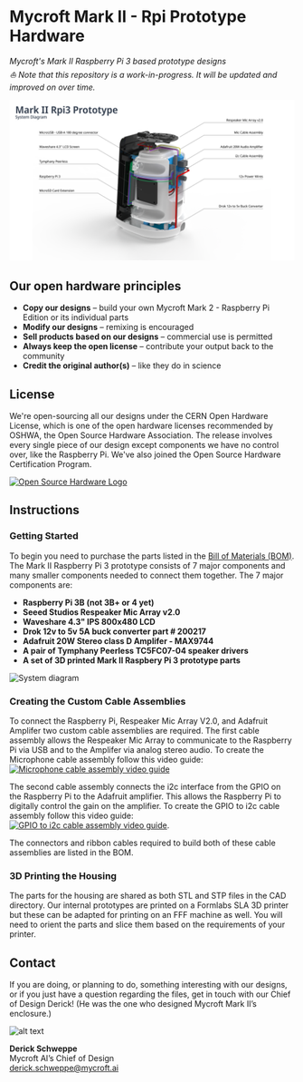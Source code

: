 # Mycroft Mark II - Rpi Prototype Hardware
*Mycroft's Mark II Raspberry Pi 3 based prototype designs*  
*⛵️ Note that this repository is a work-in-progress. It will be updated and improved on over time.*

![Exploded view of prototype](Mark%20II%20Rpi3%20r2%20Assembly%20diagram.png)

## Our open hardware principles
* **Copy our designs** – build your own Mycroft Mark 2 - Raspberry Pi Edition or its individual parts
* **Modify our designs** – remixing is encouraged
* **Sell products based on our designs** – commercial use is permitted
* **Always keep the open license** – contribute your output back to the community
* **Credit the original author(s)** – like they do in science

## License
We're open-sourcing all our designs under the CERN Open Hardware License, which is one of the open hardware licenses recommended by OSHWA, the Open Source Hardware Association. The release involves every single piece of our design except components we have no control over, like the Raspberry Pi. We've also joined the Open Source Hardware Certification Program.

[![Open Source Hardware Logo](https://github.com/MycroftAI/hardware-mycroft-mark-1/blob/master/oshw.png "OSHW")](https://certification.oshwa.org/)

## Instructions
### Getting Started
To begin you need to purchase the parts listed in the [Bill of Materials (BOM)](BOM.md). The Mark II Raspberry Pi 3 prototype consists of 7 major components and many smaller components needed to connect them together. The 7 major components are:

* **Raspberry Pi 3B (not 3B+ or 4 yet)**
* **Seeed Studios Respeaker Mic Array v2.0**
* **Waveshare 4.3" IPS 800x480 LCD**
* **Drok 12v to 5v 5A buck converter part # 200217**
* **Adafruit 20W Stereo class D Amplifer - MAX9744**
* **A pair of Tymphany Peerless TC5FC07-04 speaker drivers**
* **A set of 3D printed Mark II Raspbery Pi 3 prototype parts**

![System diagram](https://raw.githubusercontent.com/MycroftAI/hardware-mycroft-mark-II-rpi/master/Mark%20II%20Rpi3%20r2%20System%20diagram_sm.png?token=AF3P7DWIXOV57HQI6RJZSZ26HSLWO)

### Creating the Custom Cable Assemblies
To connect the Raspberry Pi, Respeaker Mic Array V2.0, and Adafruit Amplifer two custom cable assemblies are required. The first cable assembly allows the Respeaker Mic Array to communicate to the Raspberry Pi via USB and to the Amplifer via analog stereo audio. To create the Microphone cable assembly follow this video guide:  
[![Microphone cable assembly video guide](https://img.youtube.com/vi/UepmmYCgYgI/0.jpg)](https://youtu.be/UepmmYCgYgI)

The second cable assembly connects the i2c interface from the GPIO on the Raspberry Pi to the Adafruit amplifier. This allows the Raspberry Pi to digitally control the gain on the amplifier. To create the GPIO to i2c cable assembly follow this video guide:  
[![GPIO to i2c cable assembly video guide](https://img.youtube.com/vi/yoYU8CrY8kU/0.jpg)](https://youtu.be/yoYU8CrY8kU).

The connectors and ribbon cables required to build both of these cable assemblies are listed in the BOM.

### 3D Printing the Housing
The parts for the housing are shared as both STL and STP files in the CAD directory. Our internal prototypes are printed on a Formlabs SLA 3D printer but these can be adapted for printing on an FFF machine as well. You will need to orient the parts and slice them based on the requirements of your printer.

## Contact
If you are doing, or planning to do, something interesting with our designs, or if you just have a question regarding the files, get in touch with our Chief of Design Derick! (He was the one who designed Mycroft Mark II’s enclosure.)

![alt text](https://github.com/MycroftAI/hardware-mycroft-mark-1/blob/master/Derick.png "Derick")

**Derick Schweppe**  
Mycroft AI’s Chief of Design  
derick.schweppe@mycroft.ai
